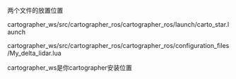 两个文件的放置位置

cartographer_ws/src/cartographer_ros/cartographer_ros/launch/carto_star.launch

cartographer_ws/src/cartographer_ros/cartographer_ros/configuration_files/My_delta_lidar.lua

cartographer_ws是你cartographer安装位置
